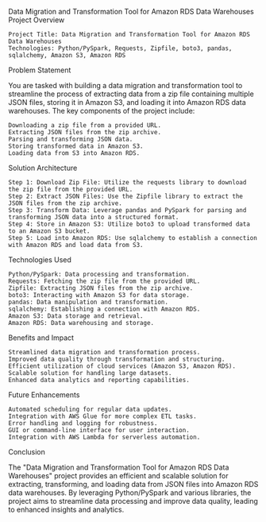Data Migration and Transformation Tool for Amazon RDS Data Warehouses
Project Overview

    Project Title: Data Migration and Transformation Tool for Amazon RDS Data Warehouses
    Technologies: Python/PySpark, Requests, Zipfile, boto3, pandas, sqlalchemy, Amazon S3, Amazon RDS

Problem Statement

You are tasked with building a data migration and transformation tool to streamline the process of extracting data from a zip file containing multiple JSON files, storing it in Amazon S3, and loading it into Amazon RDS data warehouses. The key components of the project include:

    Downloading a zip file from a provided URL.
    Extracting JSON files from the zip archive.
    Parsing and transforming JSON data.
    Storing transformed data in Amazon S3.
    Loading data from S3 into Amazon RDS.

Solution Architecture

    Step 1: Download Zip File: Utilize the requests library to download the zip file from the provided URL.
    Step 2: Extract JSON Files: Use the Zipfile library to extract the JSON files from the zip archive.
    Step 3: Transform Data: Leverage pandas and PySpark for parsing and transforming JSON data into a structured format.
    Step 4: Store in Amazon S3: Utilize boto3 to upload transformed data to an Amazon S3 bucket.
    Step 5: Load into Amazon RDS: Use sqlalchemy to establish a connection with Amazon RDS and load data from S3.

Technologies Used

    Python/PySpark: Data processing and transformation.
    Requests: Fetching the zip file from the provided URL.
    Zipfile: Extracting JSON files from the zip archive.
    boto3: Interacting with Amazon S3 for data storage.
    pandas: Data manipulation and transformation.
    sqlalchemy: Establishing a connection with Amazon RDS.
    Amazon S3: Data storage and retrieval.
    Amazon RDS: Data warehousing and storage.

Benefits and Impact

    Streamlined data migration and transformation process.
    Improved data quality through transformation and structuring.
    Efficient utilization of cloud services (Amazon S3, Amazon RDS).
    Scalable solution for handling large datasets.
    Enhanced data analytics and reporting capabilities.

Future Enhancements

    Automated scheduling for regular data updates.
    Integration with AWS Glue for more complex ETL tasks.
    Error handling and logging for robustness.
    GUI or command-line interface for user interaction.
    Integration with AWS Lambda for serverless automation.

Conclusion

The "Data Migration and Transformation Tool for Amazon RDS Data Warehouses" project provides an efficient and scalable solution for extracting, transforming, and loading data from JSON files into Amazon RDS data warehouses. By leveraging Python/PySpark and various libraries, the project aims to streamline data processing and improve data quality, leading to enhanced insights and analytics.
